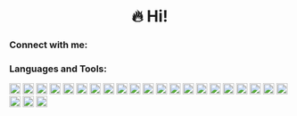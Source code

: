 <h1 align="center">🔥 Hi!</h1>
<h3 align="left">Connect with me:</h3>
<p align="left">
</p>

<h3 align="left">Languages and Tools:</h3>
<p>
  <img src="https://img.shields.io/badge/android-%233DDC84.svg?style=for-the-badge&logo=android&logoColor=white" height="20px">
  <img src="https://img.shields.io/badge/kotlin-%237F52FF.svg?style=for-the-badge&logo=kotlin&logoColor=white" height="20px">
  <img src="https://custom-icon-badges.demolab.com/badge/java-%23f89820.svg?style=for-the-badge&logo=java&logoColor=white" height="20px">
  <img src="https://img.shields.io/badge/xml-%23767C52.svg?style=for-the-badge&logo=xml&logoColor=white" height="20px">
  <img src="https://img.shields.io/badge/-GraphQL-E10098?style=for-the-badge&logo=graphql&logoColor=white" height="20px">
  <img src="https://img.shields.io/badge/bitrise-%23683D87.svg?style=for-the-badge&logo=bitrise&logoColor=white" height="20px">
  <img src="https://img.shields.io/badge/google%20playstore-%234ea94b.svg?style=for-the-badge&logo=googleplay&logoColor=white" height="20px">
  <img src="https://img.shields.io/badge/jetpack%20compose-%234ea94b.svg?style=for-the-badge&logo=jetpackcompose&logoColor=white" height="20px">
  <img src="https://img.shields.io/badge/jira-%230052cc.svg?style=for-the-badge&logo=jira&logoColor=white" height="20px">
  <img src="https://img.shields.io/badge/notion-%23000000.svg?style=for-the-badge&logo=notion&logoColor=white" height="20px">
  <img src="https://img.shields.io/badge/firebase-%23F6820D.svg?style=for-the-badge&logo=firebase&logoColor=white" height="20px">
  <img src="https://img.shields.io/badge/sqlite-%2307405e.svg?style=for-the-badge&logo=sqlite&logoColor=white" height="20px">
  <img src="https://img.shields.io/badge/Gradle-02303A.svg?style=for-the-badge&logo=Gradle&logoColor=white" height="20px">
  <img src="https://img.shields.io/badge/Insomnia-%235b4bbb?style=for-the-badge&logo=insomnia&logoColor=white" height="20px">
  <img src="https://img.shields.io/badge/git-%23f1502f.svg?style=for-the-badge&logo=git&logoColor=white" height="20px">
  <img src="https://img.shields.io/badge/sourcetree-%230052cc.svg?style=for-the-badge&logo=sourcetree&logoColor=white" height="20px">
  <img src="https://img.shields.io/badge/github-%23000000.svg?style=for-the-badge&logo=github&logoColor=white" height="20px">
  <img src="https://img.shields.io/badge/bitbucket-%230052cc.svg?style=for-the-badge&logo=bitbucket&logoColor=white" height="20px">
  <img src="https://img.shields.io/badge/gitlab-%23e2432a?style=for-the-badge&logo=gitlab&logoColor=white" height="20px">
  <img src="https://img.shields.io/badge/subversion-%23829bcb.svg?style=for-the-badge&logo=subversion&logoColor=white" height="20px">
  <img src="https://img.shields.io/badge/copilot-%23000000.svg?style=for-the-badge&logo=githubcopilot&logoColor=white" height="20px">
  <img src="https://img.shields.io/badge/gemini-%23886FBF.svg?style=for-the-badge&logo=googlegemini&logoColor=white" height="20px">
  <img src="https://img.shields.io/badge/chatgpt-%2374aa9c.svg?style=for-the-badge&logo=openai&logoColor=white" height="20px">
  <img src="https://custom-icon-badges.demolab.com/badge/claude-%23b74103.svg?style=for-the-badge&logo=claude&logoColor=white" height="20px">
</p>
